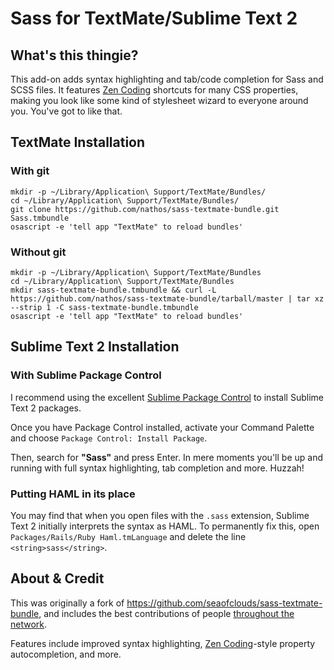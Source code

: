 # Sass for TextMate/Sublime Text 2

## What's this thingie?

This add-on adds syntax highlighting and tab/code completion for Sass and SCSS files. It features [Zen Coding](http://code.google.com/p/zen-coding/) shortcuts for many CSS properties, making you look like some kind of stylesheet wizard to everyone around you. You've got to like that.

## TextMate Installation

### With git

    mkdir -p ~/Library/Application\ Support/TextMate/Bundles/
    cd ~/Library/Application\ Support/TextMate/Bundles/
    git clone https://github.com/nathos/sass-textmate-bundle.git Sass.tmbundle
    osascript -e 'tell app "TextMate" to reload bundles'

### Without git
    mkdir -p ~/Library/Application\ Support/TextMate/Bundles
    cd ~/Library/Application\ Support/TextMate/Bundles
    mkdir sass-textmate-bundle.tmbundle && curl -L https://github.com/nathos/sass-textmate-bundle/tarball/master | tar xz --strip 1 -C sass-textmate-bundle.tmbundle
    osascript -e 'tell app "TextMate" to reload bundles'

## Sublime Text 2 Installation

### With Sublime Package Control

I recommend using the excellent [Sublime Package Control](http://wbond.net/sublime_packages/package_control) to install Sublime Text 2 packages.

Once you have Package Control installed, activate your Command Palette and choose ```Package Control: Install Package```.

Then, search for **"Sass"** and press Enter. In mere moments you'll be up and running with full syntax highlighting, tab completion and more. Huzzah!

### Putting HAML in its place

You may find that when you open files with the `.sass` extension, Sublime Text 2 initially interprets the syntax as HAML. To permanently fix this, open `Packages/Rails/Ruby Haml.tmLanguage` and delete the line `<string>sass</string>`.

## About & Credit
This was originally a fork of <https://github.com/seaofclouds/sass-textmate-bundle>, and includes the best contributions of people [throughout the network](https://github.com/nathos/sass-textmate-bundle/network).

Features include improved syntax highlighting, [Zen Coding](http://code.google.com/p/zen-coding/)-style property autocompletion, and more.
